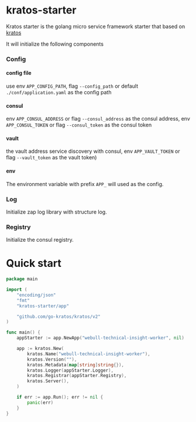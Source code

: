 # kratos-starter

Kratos starter is the golang micro service framework starter that based on [kratos](https://github.com/go-kratos/kratos)

It will initialize the following components

### Config

#### config file
use env `APP_CONFIG_PATH`, flag `--config_path` or default `./conf/application.yaml` as the config path

#### consul 
env `APP_CONSUL_ADDRESS` or flag `--consul_address` as the consul address, env `APP_CONSUL_TOKEN` or flag `--consul_token` as the consul token

#### vault
the vault address service discovery with consul, env `APP_VAULT_TOKEN` or flag `--vault_token` as the vault token)

#### env
The environment variable with prefix `APP_` will used as the config.

### Log

Initialize zap log library with structure log.

### Registry

Initialize the consul registry.

# Quick start

```go
package main

import (
	"encoding/json"
	"fmt"
	"kratos-starter/app"

	"github.com/go-kratos/kratos/v2"
)

func main() {
	appStarter := app.NewApp("webull-technical-insight-worker", nil)

	app := kratos.New(
		kratos.Name("webull-technical-insight-worker"),
		kratos.Version(""),
		kratos.Metadata(map[string]string{}),
		kratos.Logger(appStarter.Logger),
		kratos.Registrar(appStarter.Registry),
		kratos.Server(),
	)

	if err := app.Run(); err != nil {
		panic(err)
	}
}

```